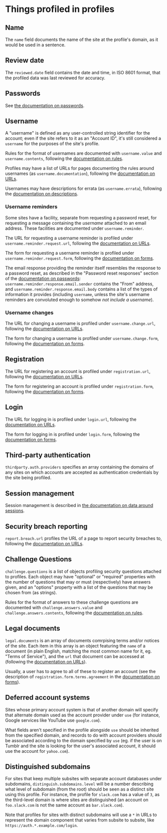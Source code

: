 # Things profiled in profiles

## Name

The `name` field documents the name of the site at the profile's domain, as it would be used in a sentence.

## Review date

The `reviewed.date` field contains the date and time, in ISO 8601 format, that the profiled data was last reviewed for accuracy.

## Passwords

See [the documentation on passwords](passwords.md).

## Username

A "username" is defined as any user-controlled string identifier for the account; even if the site refers to it as an "Account ID", it's still considered a `username` for the purposes of the site's profile.

Rules for the format of usernames are documented with `username.value` and `username.contents`, following the [documentation on rules](rules.md).

Profiles may have a list of URLs for pages documenting the rules around usernames (as `username.documentation`), following the [documentation on URLs](urls.md).

Usernames may have descriptions for errata (as `username.errata`), following the [documentation on descriptions](descriptions.md).

### Username reminders

Some sites have a facility, separate from requesting a password reset, for requesting a message containing the *username* attached to an email address. These facilities are documented under `username.reminder`.

The URL for requesting a username reminder is profiled under `username.reminder.request.url`, following the [documentation on URLs](urls.md).

The form for requesting a username reminder is profiled under `username.reminder.request.form`, following the [documentation on forms](forms.md).

The email response providing the reminder itself resembles the response to a password reset, as described in the "Password reset responses" section of the [documentation on passwords](passwords.md): `username.reminder.response.email.sender` contains the "From" address, and `username.reminder.response.email.body` contains a list of the types of information it provides (including `username`, unless the site's username reminders are convoluted enough to somehow *not include a username*).

### Username changes

The URL for changing a username is profiled under `username.change.url`, following the [documentation on URLs](urls.md).

The form for changing a username is profiled under `username.change.form`, following the [documentation on forms](forms.md).

## Registration

The URL for registering an account is profiled under `registration.url`, following the [documentation on URLs](urls.md).

The form for registering an account is profiled under `registration.form`, following the [documentation on forms](forms.md).

## Login

The URL for logging in is profiled under `login.url`, following the [documentation on URLs](urls.md).

The form for logging in is profiled under `login.form`, following the [documentation on forms](forms.md).

## Third-party authentication

`thirdparty.auth.providers` specifies an array containing the domains of any sites on which accounts are accepted as authentication credentials by the site being profiled.

## Session management

Session management is described in [the documentation on data around sessions](sessions.md).

## Security breach reporting

`report.breach.url` profiles the URL of a page to report security breaches to, following the [documentation on URLs](urls.md).

## Challenge Questions

`challenge.questions` is a list of objects profiling security questions attached to profiles. Each object may have "optional" or "required" properties with the number of questions that may or must (respectively) have answers given, and an "options" property with a list of the questions that may be chosen from (as strings).

Rules for the format of answers to these challenge questions are documented with `challenge.answers.value` and `challenge.answers.contents`, following the [documentation on rules](rules.md).

## Legal documents

`legal.documents` is an array of documents comrpising terms and/or notices of the site. Each item in this array is an object featuring the `name` of a document (in plain English, matching the most common name for it, eg. "Terms of Service"), and the `url` that document can be accessed at (following the [documentation on URLs](urls.md)).

Usually, a user has to agree to all of these to register an account (see the description of `registration.form.terms.agreement` in the [documentation on forms](forms.md)).

## Deferred account systems

Sites whose primary account system is that of another domain will specify that alternate domain used as the account provider under `use` (for instance, Google services like YouTube use `google.com`).

What fields aren't specified in the profile alongside `use` should be inherited from the specified domain, and records to do with account providers should be associated according to the domain specified by `use` (eg. if the user is on Tumblr and the site is looking for the user's associated account, it should use the account for `yahoo.com`).

## Distinguished subdomains

For sites that keep multiple subsites with separate account databases under subdomains, `distinguish.subdomains.level` will be a number describing what level of subdomain (from the root) should be seen as a distinct site using this profile. For instance, the profile for `slack.com` has a value of `3`, as the third-level domain is where sites are distinguished (an account on `foo.slack.com` is not the same account as `bar.slack.com`).

Note that profiles for sites with distinct subdomains will use a `*` in URLs to represent the domain component that varies from subsite to subsite, like `https://auth.*.example.com/login`.


